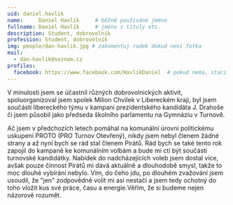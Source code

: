 ```yaml
---
uid: daniel.havlik
name:     Daniel Havlík  	# běžně používáné jméno
fullname: Daniel Havlík  	# jméno s tituly etc.
description: Student, dobrovolník
profession: Student, dobrovolník
img: people/dan-havlik.jpg # zakomentuj radek dokud není fotka
mail:
  - dan-havlik@seznam.cz
profiles:
  facebook: https://www.facebook.com/HavlikDaniel  # pokud nema, staci smazat tuto radku
---
```


V minulosti jsem se účastnil různých dobrovolnických aktivit, spoluorganizoval jsem spolek Milion Chvilek v Libereckém kraji, byl jsem součástí libereckého týmu v kampani prezidentského kandidáta J. Drahoše či jsem působil jako předseda školního parlamentu na Gymnáziu v Turnově.

Ač jsem v předchozích letech pomáhal na komunální úrovni politickému uskupení PROTO (PRO Turnov Otevřený), nikdy jsem nebyl členem žádné strany a až nyní bych se rád stal členem Pirátů. Rád bych se také tento rok zapojil do kampaně ke komunálním volbám a bude mi ctí být součástí turnovské kandidátky. Nabídek do nadcházejících voleb jsem dostal více, avšak pouze činnost Pirátů mi dává aktuálně a dlouhodobě smysl, takže to moc dlouhé vybírání nebylo. Vím, do čeho jdu, po dlouhém zvažování jsem usoudil, že "jen" zodpovědně volit mi asi nestačí a jsem tedy ochotný do toho vložit kus své práce, času a energie.Věřím, že si budeme nejen názorově rozumět.